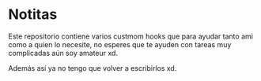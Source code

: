 # Notitas

Este repositorio contiene varios custmom hooks que para ayudar tanto ami como a quien lo necesite, no esperes que te ayuden con tareas muy complicadas aún soy amateur xd.

Además así ya no tengo que volver a escribirlos xd.
